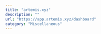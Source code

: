 ```yaml
---
title: "artemis.xyz"
description: ""
url: "https://app.artemis.xyz/dashboard"
category: "Miscellaneous"
---
```

